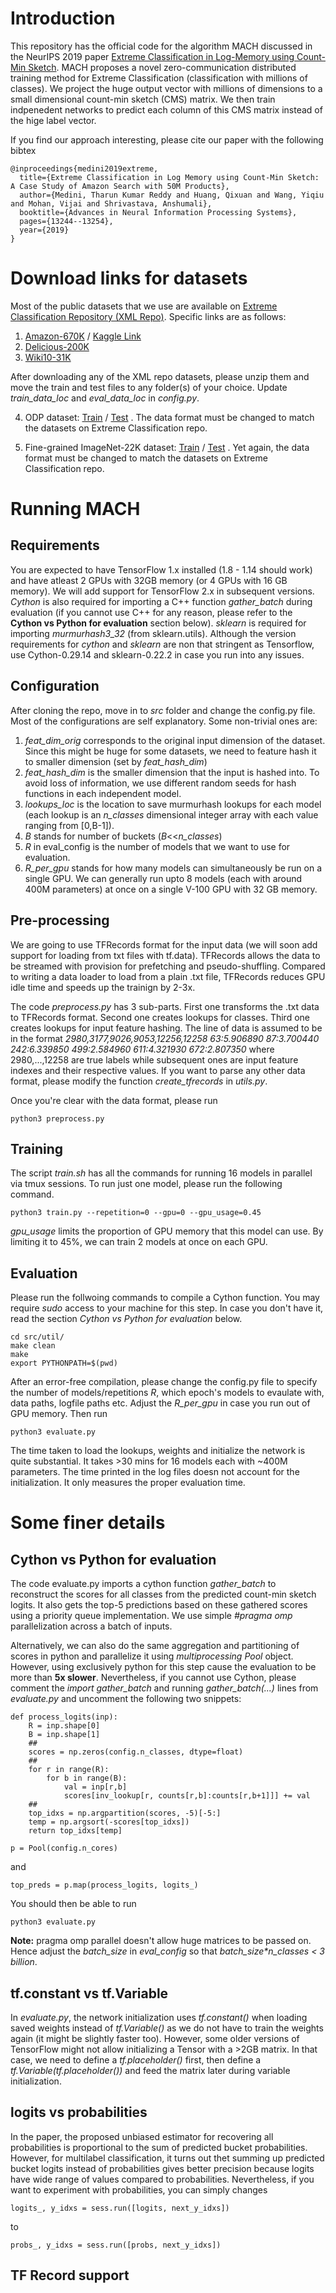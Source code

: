 # Introduction
This repository has the official code for the algorithm MACH discussed in the NeurIPS 2019 paper [Extreme Classification in Log-Memory using Count-Min Sketch](https://papers.nips.cc/paper/9482-extreme-classification-in-log-memory-using-count-min-sketch-a-case-study-of-amazon-search-with-50m-products.pdf). 
MACH proposes a novel zero-communication distributed training method for Extreme Classification (classification with millions of classes). We project the huge output 
vector with millions of dimensions to a small dimensional count-min sketch (CMS) matrix. We then train indpenedent networks to predict each column of this CMS matrix 
instead of the hige label vector.

If you find our approach interesting, please cite our paper with the following bibtex
```
@inproceedings{medini2019extreme,
  title={Extreme Classification in Log Memory using Count-Min Sketch: A Case Study of Amazon Search with 50M Products},
  author={Medini, Tharun Kumar Reddy and Huang, Qixuan and Wang, Yiqiu and Mohan, Vijai and Shrivastava, Anshumali},
  booktitle={Advances in Neural Information Processing Systems},
  pages={13244--13254},
  year={2019}
}
```

# Download links for datasets
Most of the public datasets that we use are available on [Extreme Classification Repository (XML Repo)](http://manikvarma.org/downloads/XC/XMLRepository.html). Specific links are as follows:

1. [Amazon-670K](https://drive.google.com/file/d/1TLaXCNB_IDtLhk4ycOnyud0PswWAW6hR/view) / [Kaggle Link](https://www.kaggle.com/c/extreme-classification-amazon) 
2. [Delicious-200K](https://drive.google.com/file/d/0B3lPMIHmG6vGR3lBWWYyVlhDLWM/view)
3. [Wiki10-31K](http://manikvarma.org/downloads/XC/XMLRepository.html) 

After downloading any of the XML repo datasets, please unzip them and move the train and test files to any folder(s) of your choice. Update *train_data_loc* and *eval_data_loc* in *config.py*.

4. ODP dataset: [Train](http://hunch.net/~vw/odp_train.vw.gz) / [Test](http://hunch.net/~vw/odp_test.vw.gz) . 
The data format must be changed to match the datasets on Extreme Classification repo.

5. Fine-grained ImageNet-22K dataset: [Train](http://hunch.net/~jl/datasets/imagenet/training.txt.gz) / [Test](http://hunch.net/~jl/datasets/imagenet/testing.txt.gz) .
Yet again, the data format must be changed to match the datasets on Extreme Classification repo.

# Running MACH

## Requirements
You are expected to have TensorFlow 1.x installed (1.8 - 1.14 should work) and have atleast 2 GPUs with 32GB memory (or 4 GPUs with 16 GB memory). We will add support for TensorFlow 2.x in subsequent versions. 
*Cython* is also required for importing a C++ function *gather_batch* during evaluation (if you cannot use C++ for any reason, please refer to the **Cython vs Python for evaluation** section below).
*sklearn* is required for importing *murmurhash3_32* (from sklearn.utils). Although the version requirements for *cython* and *sklearn* are non that stringent as Tensorflow, 
use Cython-0.29.14 and sklearn-0.22.2 in case you run into any issues.

## Configuration
After cloning the repo, move in to *src* folder and change the config.py file. Most of the configurations are self explanatory. Some non-trivial ones are:
1. *feat_dim_orig* corresponds to the original input dimension of the dataset. Since this might be huge for some datasets, we need to feature hash it to smaller dimension (set by *feat_hash_dim*)
2. *feat_hash_dim* is the smaller dimension that the input is hashed into. To avoid loss of information, we use different random seeds for hash functions in each independent model. 
3. *lookups_loc* is the location to save murmurhash lookups for each model (each lookup is an *n_classes* dimensional integer array with each value ranging from [0,B-1]).
4. *B* stands for number of buckets (*B*<<*n_classes*)
5. *R* in eval_config is the number of models that we want to use for evaluation.
6. *R_per_gpu* stands for how many models can simultaneously be run on a single GPU. We can generally run upto 8 models (each with around 400M parameters) at once on a single V-100 GPU with 32 GB memory.   

## Pre-processing 
We are going to use TFRecords format for the input data (we will soon add support for loading from txt files with tf.data). TFRecords allows the data to be streamed with provision for prefetching and pseudo-shuffling. 
Compared to writing a data loader to load from a plain .txt file, TFRecords reduces GPU idle time and speeds up the trainign by 2-3x. 

The code *preprocess.py* has 3 sub-parts. First one transforms the .txt data to TFRecords format. Second one creates lookups for classes. Third one creates lookups for input feature hashing.
The line of data is assumed to be in the format *2980,3177,9026,9053,12256,12258 63:5.906890 87:3.700440 242:6.339850 499:2.584960 611:4.321930 672:2.807350*  where 2980,...,12258 are true labels while subsequent 
ones are input feature indexes and their respective values. If you want to parse any other data format, please modify the function *create_tfrecords* in *utils.py*. 

Once you're clear with the data format, please run
```
python3 preprocess.py
```

## Training
The script *train.sh* has all the commands for running 16 models in parallel via tmux sessions. To run just one model, please run the following command.

```
python3 train.py --repetition=0 --gpu=0 --gpu_usage=0.45
```

*gpu_usage* limits the proportion of GPU memory that this model can use. By limiting it to 45%, we can train 2 models at once on each GPU.

## Evaluation
Please run the follwoing commands to compile a Cython function. You may require *sudo* access to your machine for this step. In case you don't have it, read the section *Cython vs Python for evaluation* below.
```
cd src/util/
make clean
make
export PYTHONPATH=$(pwd)
```

After an error-free compilation, please change the config.py file to specify the number of models/repetitions *R*, which epoch's models to evaulate with, data paths, logfile paths etc. 
Adjust the *R_per_gpu* in case you run out of GPU memory. Then run

```
python3 evaluate.py
```

The time taken to load the lookups, weights and initialize the network is quite substantial. It takes >30 mins for 16 models each with ~400M parameters. The time printed in the log files doesn not account for 
the initialization. It only measures the proper evaluation time.

# Some finer details

## Cython vs Python for evaluation
The code evaluate.py imports a cython function *gather_batch* to reconstruct the scores for all classes from the predicted count-min sketch logits. It also gets the top-5 predictions based on these gathered scores 
using a priority queue implementation. We use simple *#pragma omp* parallelization across a batch of inputs.

Alternatively, we can also do the same aggregation and partitioning of scores in python and parallelize it using *multiprocessing* *Pool* object. However, using exclusively python for this step cause the evaluation 
to be more than **5x slower**. Nevertheless, if you cannot use Cython, please comment the *import gather_batch* and running *gather_batch(...)* lines from *evaluate.py* and uncomment the following two snippets:
```
def process_logits(inp):
    R = inp.shape[0]
    B = inp.shape[1]
    ##
    scores = np.zeros(config.n_classes, dtype=float)
    ##
    for r in range(R):
        for b in range(B):
            val = inp[r,b]
            scores[inv_lookup[r, counts[r,b]:counts[r,b+1]]] += val
    ##
    top_idxs = np.argpartition(scores, -5)[-5:]
    temp = np.argsort(-scores[top_idxs])
    return top_idxs[temp]

p = Pool(config.n_cores)
```

and 

```
top_preds = p.map(process_logits, logits_)
```

You should then be able to run
```
python3 evaluate.py
```

**Note:** pragma omp parallel doesn't allow huge matrices to be passed on. Hence adjust the *batch_size* in *eval_config* so that _batch_size*n_classes < 3 billion_.

## tf.constant vs tf.Variable
In *evaluate.py*, the network initialization uses *tf.constant()* when loading saved weights instead of *tf.Variable()* as we do not have to train the weights again (it might be slightly faster too). 
However, some older versions of TensorFlow might not allow initializing a Tensor with a >2GB matrix. In that case, we need to define a *tf.placeholder()* first, then define a *tf.Variable(tf.placeholder())*
and feed the matrix later during variable initialization.

## logits vs probabilities
In the paper, the proposed unbiased estimator for recovering all probabilities is proportional to the sum of predicted bucket probabilities. However, for multilabel classification, it turns out thet summing up 
predicted bucket logits instead of probabilities gives better precision because logits have wide range of values compared to probabilities. Nevertheless, if you want to experiment with probabilities, you can 
simply changes

```
logits_, y_idxs = sess.run([logits, next_y_idxs])
```

to 

```
probs_, y_idxs = sess.run([probs, next_y_idxs])
```

## TF Record support
##

